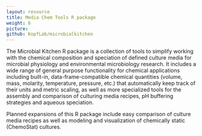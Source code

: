 ```yaml
---
layout: resource
title: Media Chem Tools R package
weight: 6
picture:
github: KopfLab/microbialkitchen
---
```


The Microbial Kitchen R package is a collection of tools to simplify working with the chemical composition and speciation of defined culture media for microbial physiology and environmental microbiology research. It includes a wide range of general purpose functionality for chemical applications including built-in, data-frame-compatible chemical quantities (volume, mass, molarity, temperature, pressure, etc.) that automatically keep track of their units and metric scaling, as well as more specialized tools for the assembly and comparison of culturing media recipes, pH buffering strategies and aqueous speciation.

Planned expansions of this R package include easy comparison of culture media recipes as well as modeling and visualization of chemically static (ChemoStat) cultures.
